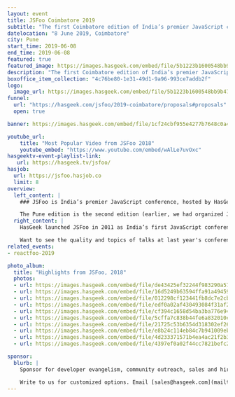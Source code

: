 ```yaml
---
layout: event
title: JSFoo Coimbatore 2019
subtitle: "The first Coimbatore edition of India’s premier JavaScript conference"
datelocation: "8 June 2019, Coimbatore"
city: Pune
start_time: 2019-06-08
end_time: 2019-06-08
featured: true
featured_image: https://images.hasgeek.com/embed/file/5b1223b1600548bb9b4756f2f1c11e16
description: "The first Coimbatore edition of India’s premier JavaScript conference."
boxoffice_item_collection: "4c76be80-1e31-49d1-9a96-993ce7addb2f"
logo:
  image_url: https://images.hasgeek.com/embed/file/5b1223b1600548bb9b4756f2f1c11e16
funnel:
  url: "https://hasgeek.com/jsfoo/2019-coimbatore/proposals#proposals"
  open: true

banner: https://images.hasgeek.com/embed/file/1cf24cbf955e4277b7648c0a483cc475

youtube_url:
    title: "Most Popular Video from JSFoo 2018"
    youtube_embed: "https://www.youtube.com/embed/wAlLe7uvOxc"
hasgeektv-event-playlist-link:
   url: https://hasgeek.tv/jsfoo/
hasjob:
  url: https://jsfoo.hasjob.co
  limit: 8
overview:
  left_content: |
    ### JSFoo is India’s premier JavaScript conference, hosted by HasGeek.

    The Pune edition is the second edition (earlier, we had organized JSFoo in Pune in 2012, and ReactFoo in January 2019).
  right_content: |
    HasGeek launched JSFoo in 2011 as India’s first JavaScript conference. The JS community in India has grown phenomenally since then. JavaScript now pervades every aspect of web development – browsers, apps, front-end, backend, mobile and IoT, and there’s always scope to understand new ideas and solutions. The conference explores new ideas, implementing innovative solutions, and learning from experiences, especially negative ones!

    Want to see the quality and topics of talks at last year's conference? You can watch the [JSFoo 2018 videos](https://hasgeek.tv/jsfoo){:target="_blank"} or the related [ReactFoo 2018 videos](https://hasgeek.tv/reactfoo){:target="_blank"} to see what was on trend. Or check out the [2018 conference website](https://jsfoo.in/2018/){:target="_blank"}.
related_events:
- reactfoo-2019

photo_album:
  title: "Highlights from JSFoo, 2018"
  photos:
  - url: https://images.hasgeek.com/embed/file/de43425ef32244f983290a575c99fb58
  - url: https://images.hasgeek.com/embed/file/16d5249b63594ffa91a4945990a0103d
  - url: https://images.hasgeek.com/embed/file/012298cf123441fb8dc7e2cb14924681
  - url: https://images.hasgeek.com/embed/file/edf0a02af430493084f31af23447f323
  - url: https://images.hasgeek.com/embed/file/cf394c1658d54ba3ba776e944825c1e0
  - url: https://images.hasgeek.com/embed/file/5cffa7c838b44fe6a832010cde4aa71d
  - url: https://images.hasgeek.com/embed/file/21725c53b6354d318302ef26934ecc0c
  - url: https://images.hasgeek.com/embed/file/e8b24c114eb84c7b941009ebfc783317
  - url: https://images.hasgeek.com/embed/file/4d233371571b4ea4ac21f2b3ed5a0f82
  - url: https://images.hasgeek.com/embed/file/4397ef0a02f44cc7821befc2b491df23

sponsor:
  blurb: |
    Sponsor for developer evangelism, community outreach, sales and hiring.

    Write to us for customized options. Email [sales@hasgeek.com](mailto:sales@hasgeek.com)
---
```

